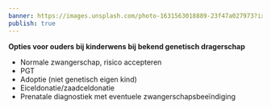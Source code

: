 ```yaml
---
banner: https://images.unsplash.com/photo-1631563018889-23f47a027973?ixlib=rb-4.0.3&ixid=MnwxMjA3fDB8MHxwaG90by1wYWdlfHx8fGVufDB8fHx8&auto=format&fit=crop&w=1470&q=80
publish: true
---
```


**Opties voor ouders bij kinderwens bij bekend genetisch dragerschap**
- Normale zwangerschap, risico accepteren
- PGT
- Adoptie (niet genetisch eigen kind)
- Eiceldonatie/zaadceldonatie
- Prenatale diagnostiek met eventuele zwangerschapsbeeïndiging 

